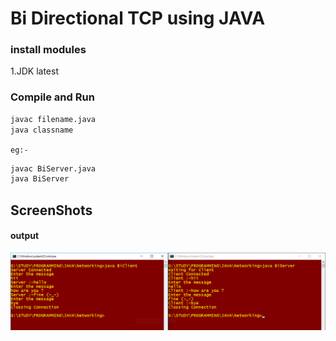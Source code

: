 # Bi Directional TCP using JAVA




### install modules

1.JDK latest




### Compile and Run


```bash 
javac filename.java
java classname
```

`eg:-`

```bash
javac BiServer.java
java BiServer
```

## ScreenShots

#### output
 ![File structure](https://github.com/shamil-t/Bi-Directional-Tcp-using-JAVA/blob/master/BiOutput.PNG?raw=true)